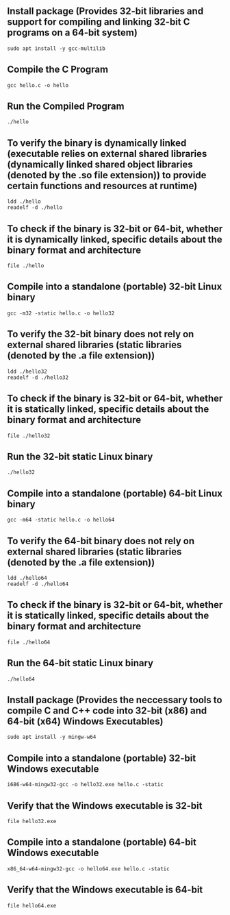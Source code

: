 ## Install package (Provides 32-bit libraries and support for compiling and linking 32-bit C programs on a 64-bit system)
    sudo apt install -y gcc-multilib

## Compile the C Program
    gcc hello.c -o hello

## Run the Compiled Program
    ./hello

## To verify the binary is dynamically linked (executable relies on external shared libraries (dynamically linked shared object libraries (denoted by the .so file extension)) to provide certain functions and resources at runtime)
    ldd ./hello
    readelf -d ./hello
    
## To check if the binary is 32-bit or 64-bit, whether it is dynamically linked, specific details about the binary format and architecture
    file ./hello

## Compile into a standalone (portable) 32-bit Linux binary
    gcc -m32 -static hello.c -o hello32

## To verify the 32-bit binary does not rely on external shared libraries (static libraries (denoted by the .a file extension))
    ldd ./hello32
    readelf -d ./hello32

## To check if the binary is 32-bit or 64-bit, whether it is statically linked, specific details about the binary format and architecture
    file ./hello32

## Run the 32-bit static Linux binary
    ./hello32

## Compile into a standalone (portable) 64-bit Linux binary
    gcc -m64 -static hello.c -o hello64
    
## To verify the 64-bit binary does not rely on external shared libraries (static libraries (denoted by the .a file extension))
    ldd ./hello64
    readelf -d ./hello64

## To check if the binary is 32-bit or 64-bit, whether it is statically linked, specific details about the binary format and architecture
    file ./hello64

## Run the 64-bit static Linux binary
    ./hello64

## Install package (Provides the neccessary tools to compile C and C++ code into 32-bit (x86) and 64-bit (x64) Windows Executables)
    sudo apt install -y mingw-w64

## Compile into a standalone (portable) 32-bit Windows executable
    i686-w64-mingw32-gcc -o hello32.exe hello.c -static

## Verify that the Windows executable is 32-bit
    file hello32.exe

## Compile into a standalone (portable) 64-bit Windows executable
    x86_64-w64-mingw32-gcc -o hello64.exe hello.c -static

## Verify that the Windows executable is 64-bit
    file hello64.exe
